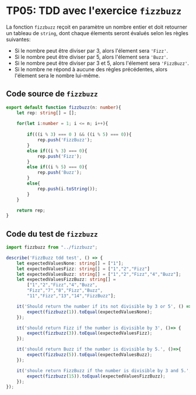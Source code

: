 # TP05: TDD avec l'exercice `fizzbuzz`
La fonction `fizzbuzz` reçoit en paramètre un nombre entier et doit retourner un tableau de `string`, dont chaque élements seront évalués selon les règles suivantes: 
- Si le nombre peut être diviser par 3, alors l'élement sera `'Fizz'`. 
- Si le nombre peut être diviser par 5, alors l'élement sera `'Buzz'`.
- Si le nombre peut être diviser par 3 et 5, alors l'élement sera `'FizzBuzz'`.
- Si le nombre ne répond à aucune des règles précédentes, alors l'élement sera le nombre lui-même.
## Code source de `fizzbuzz`
```ts
export default function fizzbuzz(n: number){
    let rep: string[] = [];
    
    for(let i:number = 1; i <= n; i++){
        
        if(((i % 3) === 0 ) && ((i % 5) === 0)){
            rep.push('FizzBuzz');
        }
        else if((i % 3) === 0){
            rep.push('Fizz');    
        }
        else if((i % 5) === 0){
            rep.push('Buzz');
        }
        else{
            rep.push(i.toString());
        }
    }

    return rep;
}
```
## Code du test de `fizzbuzz`
```ts
import fizzbuzz from "../fizzbuzz";

describe('FizzBuzz tdd test', () => {
    let expectedValuesNone: string[] = ["1"];
    let expectedValuesFizz: string[] = ["1","2","Fizz"]
    let expectedValuesBuzz: string[] = ["1","2","Fizz","4","Buzz"];
    let expectedValuesFizzBuzz: string[] = 
        ["1","2","Fizz","4","Buzz",
        "Fizz","7","8","Fizz","Buzz",
        "11","Fizz","13","14","FizzBuzz"];

    it('Should return the number if its not divisible by 3 or 5', () => {
        expect(fizzbuzz(1)).toEqual(expectedValuesNone);
    });

    it('should return Fizz if the number is divisible by 3', ()=> {
        expect(fizzbuzz(3)).toEqual(expectedValuesFizz);
    });

    it('should return Buzz if the number is divisible by 5.', ()=>{
        expect(fizzbuzz(5)).toEqual(expectedValuesBuzz);
    });

    it('shoule return FizzBuzz if the number is divisible by 3 and 5.', ()=>{
        expect(fizzbuzz(15)).toEqual(expectedValuesFizzBuzz);
    });
});
```